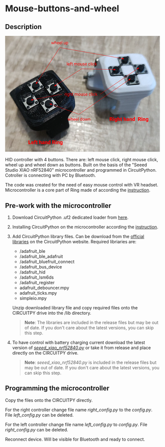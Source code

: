 # Mouse-buttons-and-wheel
## Description
![Rings](/images/rings.png)

HID controller with 4 buttons. There are: left mouse click, right mouse click, wheel up and wheel down as buttons. Built on the basis of the "Seeed Studio XIAO nRF52840" microcontroller and programmed in CircuitPython. Cotroller is connecting with PC by Bluetooth.

The code was created for the need of easy mouse control with VR headset. Microcontroller is a core part of Ring made of according the [instruction](https://www.instructables.com/Ring-With-Mouse-Buttons-Wheel/).

## Pre-work with the microcontroller
1. Download CircuitPython .uf2 dedicated loader from [here](https://circuitpython.org/board/Seeed_XIAO_nRF52840_Sense/).
2. Installing CircuitPython on the microcontroller according the [instruction](https://learn.adafruit.com/welcome-to-circuitpython).
3. Add CircuitPython library files. Can be download from the [official libraries](https://circuitpython.org/libraries) on the CircuitPython website. Required libriaries are:
    - /adafruit_ble
    - /adafruit_ble_adafruit
    - /adafruit_bluefruit_connect
    - /adafruit_bus_device
    - /adafruit_hid
    - /adafruit_lsm6ds
    - /adafruit_register
    - adafruit_debouncer.mpy
    - adafruit_ticks.mpy
    - simpleio.mpy

    Unzip downloaded library file and copy required files onto the CIRCUITPY drive into the /lib directory.

    >**Note**: The libraries are included in the release files but may be out of date. If you don't care about the latest versions, you can skip this step.
4. To have control with battery charging current download the latest version of *[seeed_xiao_nrf52840.py](https://pypi.org/project/circuitpython-seeed-xiao-nrf52840/)* or take it from release and place directly on the CIRCUITPY drive. 
    >**Note**: *seeed_xiao_nrf52840.py* is included in the release files but may be out of date. If you don't care about the latest versions, you can skip this step.

## Programming the microcontroller
Copy the files onto the CIRCUITPY directly.

For the right controller change file name *right_config.py* to the *config.py*. File *left_config.py* can be deleted.

For the left controller change file name *left_config.py* to *config.py*. File *right_config.py* can be deleted.

Reconnect device. Will be visible for Bluetooth and ready to connect.
